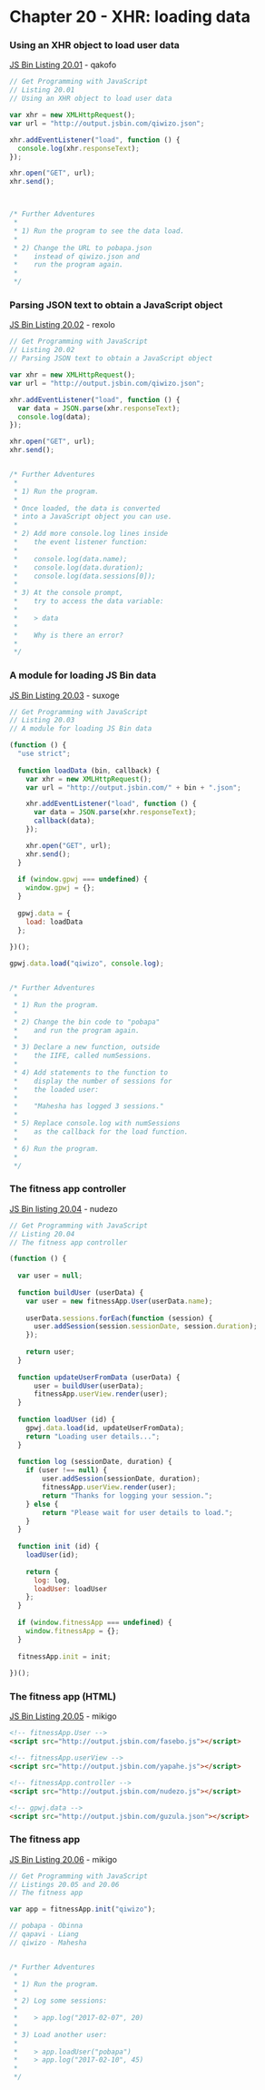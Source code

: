 # Chapter 20 - XHR: loading data


### Using an XHR object to load user data
[JS Bin Listing 20.01](http://jsbin.com/qakofo/edit?js,console) - qakofo 
```javascript
// Get Programming with JavaScript
// Listing 20.01
// Using an XHR object to load user data

var xhr = new XMLHttpRequest();
var url = "http://output.jsbin.com/qiwizo.json";

xhr.addEventListener("load", function () {
  console.log(xhr.responseText);
});

xhr.open("GET", url);
xhr.send();



/* Further Adventures
 *
 * 1) Run the program to see the data load.
 *
 * 2) Change the URL to pobapa.json
 *    instead of qiwizo.json and
 *    run the program again.
 *
 */
```


### Parsing JSON text to obtain a JavaScript object
[JS Bin Listing 20.02](http://jsBin.com/rexolo/edit?js,console) - rexolo 
```javascript
// Get Programming with JavaScript
// Listing 20.02
// Parsing JSON text to obtain a JavaScript object

var xhr = new XMLHttpRequest();
var url = "http://output.jsbin.com/qiwizo.json";

xhr.addEventListener("load", function () {
  var data = JSON.parse(xhr.responseText);
  console.log(data);
});

xhr.open("GET", url);
xhr.send();


/* Further Adventures
 *
 * 1) Run the program.
 *
 * Once loaded, the data is converted
 * into a JavaScript object you can use.
 *
 * 2) Add more console.log lines inside
 *    the event listener function:
 *
 *    console.log(data.name);
 *    console.log(data.duration);
 *    console.log(data.sessions[0]);
 *
 * 3) At the console prompt,
 *    try to access the data variable:
 *
 *    > data
 *
 *    Why is there an error?
 *
 */
```


### A module for loading JS Bin data
[JS Bin Listing 20.03](http://jsbin.com/suxoge/edit?js,console) - suxoge
```javascript
// Get Programming with JavaScript
// Listing 20.03
// A module for loading JS Bin data

(function () {
  "use strict";
  
  function loadData (bin, callback) {
    var xhr = new XMLHttpRequest();
    var url = "http://output.jsbin.com/" + bin + ".json";

    xhr.addEventListener("load", function () {
      var data = JSON.parse(xhr.responseText);
      callback(data);
    });

    xhr.open("GET", url);
    xhr.send();
  }
  
  if (window.gpwj === undefined) {
    window.gpwj = {};
  }
  
  gpwj.data = {
    load: loadData
  };
  
})();

gpwj.data.load("qiwizo", console.log);


/* Further Adventures
 *
 * 1) Run the program.
 *
 * 2) Change the bin code to "pobapa"
 *    and run the program again.
 *
 * 3) Declare a new function, outside
 *    the IIFE, called numSessions.
 *
 * 4) Add statements to the function to
 *    display the number of sessions for
 *    the loaded user:
 *
 *    "Mahesha has logged 3 sessions."
 *
 * 5) Replace console.log with numSessions
 *    as the callback for the load function.
 *
 * 6) Run the program.
 *
 */
```


### The fitness app controller
[JS Bin listing 20.04](http://jsbin.com/nudezo/edit?js) - nudezo 
```javascript
// Get Programming with JavaScript
// Listing 20.04
// The fitness app controller

(function () {
  
  var user = null;
  
  function buildUser (userData) {
    var user = new fitnessApp.User(userData.name);
  
    userData.sessions.forEach(function (session) {
      user.addSession(session.sessionDate, session.duration);
    });
  
    return user;
  }
  
  function updateUserFromData (userData) {
      user = buildUser(userData);
      fitnessApp.userView.render(user);     
  }
  
  function loadUser (id) {
    gpwj.data.load(id, updateUserFromData);
    return "Loading user details...";
  }
  
  function log (sessionDate, duration) {
    if (user !== null) {
        user.addSession(sessionDate, duration);
        fitnessApp.userView.render(user);
        return "Thanks for logging your session.";
    } else {
        return "Please wait for user details to load.";
    }
  }
  
  function init (id) {
    loadUser(id);
       
    return {
      log: log,
      loadUser: loadUser
    };
  }
  
  if (window.fitnessApp === undefined) {
    window.fitnessApp = {};
  }
  
  fitnessApp.init = init;
  
})();
```


### The fitness app (HTML)
[JS Bin Listing 20.05](http://jsbin.com/mikigo/edit?html,console) - mikigo 
```HTML
<!-- fitnessApp.User -->
<script src="http://output.jsbin.com/fasebo.js"></script>

<!-- fitnessApp.userView -->
<script src="http://output.jsbin.com/yapahe.js"></script>

<!-- fitnessApp.controller -->
<script src="http://output.jsbin.com/nudezo.js"></script>

<!-- gpwj.data -->
<script src="http://output.jsbin.com/guzula.json"></script>
```



### The fitness app
[JS Bin Listing 20.06](http://jsbin.com/mikigo/edit?js,console) - mikigo 
```javascript
// Get Programming with JavaScript
// Listings 20.05 and 20.06
// The fitness app

var app = fitnessApp.init("qiwizo");

// pobapa - Obinna
// qapavi - Liang
// qiwizo - Mahesha


/* Further Adventures
 *
 * 1) Run the program.
 *
 * 2) Log some sessions:
 *
 *    > app.log("2017-02-07", 20)
 *
 * 3) Load another user:
 *
 *    > app.loadUser("pobapa")
 *    > app.log("2017-02-10", 45)
 *
 */
```



